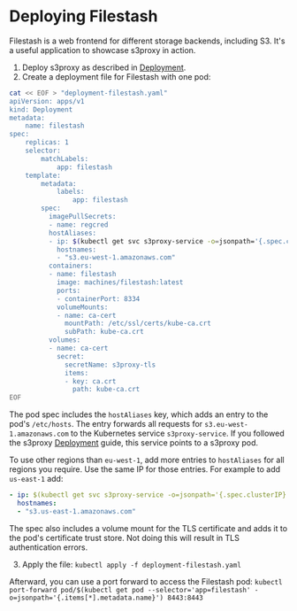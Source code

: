 
# Deploying Filestash

Filestash is a web frontend for different storage backends, including S3.
It's a useful application to showcase s3proxy in action.

1. Deploy s3proxy as described in [Deployment](../../workflows/s3proxy.md#deployment).
2. Create a deployment file for Filestash with one pod:

```sh
cat << EOF > "deployment-filestash.yaml"
apiVersion: apps/v1
kind: Deployment
metadata:
    name: filestash
spec:
    replicas: 1
    selector:
        matchLabels:
            app: filestash
    template:
        metadata:
            labels:
                app: filestash
        spec:
          imagePullSecrets:
          - name: regcred
          hostAliases:
          - ip: $(kubectl get svc s3proxy-service -o=jsonpath='{.spec.clusterIP}')
            hostnames:
            - "s3.eu-west-1.amazonaws.com"
          containers:
          - name: filestash
            image: machines/filestash:latest
            ports:
            - containerPort: 8334
            volumeMounts:
            - name: ca-cert
              mountPath: /etc/ssl/certs/kube-ca.crt
              subPath: kube-ca.crt
          volumes:
          - name: ca-cert
            secret:
              secretName: s3proxy-tls
              items:
              - key: ca.crt
                path: kube-ca.crt
EOF
```

The pod spec includes the `hostAliases` key, which adds an entry to the pod's `/etc/hosts`.
The entry forwards all requests for `s3.eu-west-1.amazonaws.com` to the Kubernetes service `s3proxy-service`.
If you followed the s3proxy [Deployment](../../workflows/s3proxy.md#deployment) guide, this service points to a s3proxy pod.

To use other regions than `eu-west-1`, add more entries to `hostAliases` for all regions you require.
Use the same IP for those entries. For example to add `us-east-1` add:
```yaml
- ip: $(kubectl get svc s3proxy-service -o=jsonpath='{.spec.clusterIP}')
  hostnames:
  - "s3.us-east-1.amazonaws.com"
```

The spec also includes a volume mount for the TLS certificate and adds it to the pod's certificate trust store.
Not doing this will result in TLS authentication errors.

3. Apply the file: `kubectl apply -f deployment-filestash.yaml`

Afterward, you can use a port forward to access the Filestash pod:
`kubectl port-forward pod/$(kubectl get pod --selector='app=filestash' -o=jsonpath='{.items[*].metadata.name}') 8443:8443`
